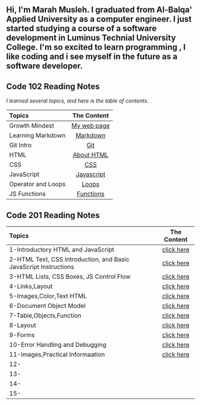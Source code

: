 ## Hi, I'm Marah Musleh. I graduated from Al-Balqa' Applied University as a computer engineer. I just started studying a course of a software development in Luminus Technial University College. I'm so excited to learn programming , I like coding and i see myself in the future as a software developer.

## Code 102 Reading Notes

*I learned several topics, and here is the table of contents.*


| Topics        |  The Content      | 
| :------------- | :----------: | 
|  Growth Mindest|  [My web page](https://marahmusleh.github.io/reading-note/growth)
|  Learning Markdown| [Markdown](https://marahmusleh.github.io/reading-note/read:01)   |    
|  Git Intro | [Git](https://marahmusleh.github.io/reading-note/read:02)
| HTML | [About HTML](https://marahmusleh.github.io/reading-note/read:03) | 
| CSS   | [CSS](https://marahmusleh.github.io/reading-note/read:03b)   |
| JavaScript | [Javascript](https://marahmusleh.github.io/reading-note/read4a) |
| Operator and Loops  | [Loops](https://marahmusleh.github.io/reading-note/read5)        | 
| JS Functions  | [Functions](https://marahmusleh.github.io/reading-note/read6)        | 
 
 
## Code 201 Reading Notes


| Topics        |  The Content      | 
| :------------- | :----------: | 
|  1-Introductory HTML and JavaScript| [click here](https://marahmusleh.github.io/reading-note/class-01) | 
| 2-HTML Text, CSS Introduction, and Basic JavaScript Instructions|[click here](https://marahmusleh.github.io/reading-note/class-02)    |    
| 3-HTML Lists, CSS Boxes, JS Control Flow | [click here](https://marahmusleh.github.io/reading-note/class-03) |
| 4-Links,Layout |[click here](https://marahmusleh.github.io/reading-note/class-04)  | 
| 5-Images,Color,Text HTML |[click here](https://marahmusleh.github.io/reading-note/class-05)   |
| 6-Document Object Model |[click here](https://marahmusleh.github.io/reading-note/class-06) |
| 7-Table,Objects,Function  |[click here](https://marahmusleh.github.io/reading-note/class-07)        | 
|8-Layout |[click here](https://marahmusleh.github.io/reading-note/class-08)         | 
|  9-Forms|  [click here](https://marahmusleh.github.io/reading-note/class-09)
| 10-Error Handling and Debugging|[click here](https://marahmusleh.github.io/reading-note/class-10)    |    
| 11-Images,Practical Informaation | [click here](https://marahmusleh.github.io/reading-note/class-11)
| 12- |  | 
| 13-  |   |
| 14- | |
| 15-  |        | 
 
